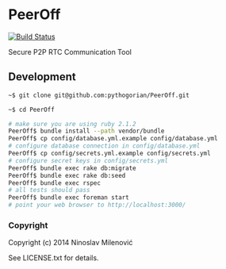# PeerOff #

[![Build Status](https://travis-ci.org/pythogorian/PeerOff.svg?branch=develop)](https://travis-ci.org/pythogorian/PeerOff)

Secure P2P RTC Communication Tool

## Development ##
```bash
~$ git clone git@github.com:pythogorian/PeerOff.git
```

```bash
~$ cd PeerOff
```

```bash
# make sure you are using ruby 2.1.2
PeerOff$ bundle install --path vendor/bundle
PeerOff$ cp config/database.yml.example config/database.yml
# configure database connection in config/database.yml
PeerOff$ cp config/secrets.yml.example config/secrets.yml
# configure secret keys in config/secrets.yml
PeerOff$ bundle exec rake db:migrate
PeerOff$ bundle exec rake db:seed
PeerOff$ bundle exec rspec
# all tests should pass
PeerOff$ bundle exec foreman start
# point your web browser to http://localhost:3000/
```

### Copyright ###
Copyright (c) 2014 Ninoslav Milenović

See LICENSE.txt for details.